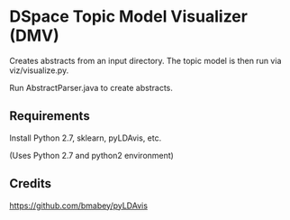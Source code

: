 DSpace Topic Model Visualizer (DMV)
===================================

Creates abstracts from an input directory. The topic model is then run via viz/visualize.py.

Run AbstractParser.java to create abstracts.

## Requirements

Install Python 2.7, sklearn, pyLDAvis, etc.

(Uses Python 2.7 and python2 environment)


## Credits

https://github.com/bmabey/pyLDAvis

